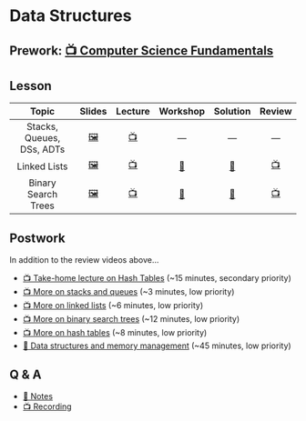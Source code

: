 # Data Structures

## Prework: [📺 Computer Science Fundamentals](https://youtu.be/5pmSAEeMsfo)

## Lesson

Topic | Slides | Lecture | Workshop | Solution | Review
:----:|:------:|:-------:|:--------:|:--------:|:-----:
Stacks, Queues, DSs, ADTs | [🖼️][ds-1a] | [📺][ds-1b] | — | — | —
Linked Lists | [🖼️][ds-2a] | [📺][ds-2b] | [🤝][ds-2c] | [👾][ds-2d] | [📺][ds-2e]
Binary Search Trees | [🖼️][ds-3a] | [📺][ds-3b] | [🤝][ds-3c] | [👾][ds-3d] | [📺][ds-3e]

## Postwork

In addition to the review videos above...

- [📺 Take-home lecture on Hash Tables](https://youtu.be/_ly0_BpLJdk) (~15 minutes, secondary priority)
- [📺 More on stacks and queues](https://youtu.be/6QS_Cup1YoI) (~3 minutes, low priority)
- [📺 More on linked lists](https://youtu.be/LOHBGyK3Hbs) (~6 minutes, low priority)
- [📺 More on binary search trees](https://youtu.be/D5SrAga1pno) (~12 minutes, low priority)
- [📺 More on hash tables](https://youtu.be/h2d9b_nEzoA) (~8 minutes, low priority)
- [📖 Data structures and memory management](https://www.interviewcake.com/article/python/data-structures-coding-interview) (~45 minutes, low priority)

[ds-1a]: 1-stacks-and-queues/Stacks%20and%20Queues.pdf
[ds-1b]: https://youtu.be/5HK1a6XJ-MU

[ds-2a]: 2-linked-lists/Linked%20Lists.pdf
[ds-2b]: https://youtu.be/VpmJ13x5SJo
[ds-2c]: https://learn.fullstackacademy.com/workshop/5a4be03fe3fbeb000409089d/landing
[ds-2d]: 2-linked-lists/PairExercise.LinkedList
[ds-2e]: https://www.youtube.com/playlist?list=PLx0iOsdUOUmmR3kE0iA2eIYNS_beMg8ti

[ds-3a]: 3-binary-search-trees/Binary%20Search%20Trees.pdf
[ds-3b]: https://youtu.be/a7brI0_a6Ts
[ds-3c]: https://learn.fullstackacademy.com/workshop/5a4beca71e7a03000474c9fa/landing
[ds-3d]: 3-binary-search-trees/PairExercise.BinarySearchTree
[ds-3e]: https://www.youtube.com/playlist?list=PLx0iOsdUOUmkvOhyAm1NUJ023D8PyaD-B

## Q & A

- [📖 Notes](q-and-a-notes.md)
- [📺 Recording](https://youtu.be/ox6zYpe6Xwc)
